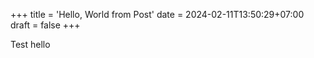 +++
title = 'Hello, World from Post'
date = 2024-02-11T13:50:29+07:00
draft = false
+++

Test hello
